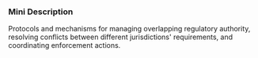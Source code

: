### Mini Description

Protocols and mechanisms for managing overlapping regulatory authority, resolving conflicts between different jurisdictions' requirements, and coordinating enforcement actions.
